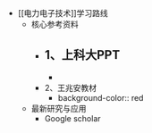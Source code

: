 - [[电力电子技术]]学习路线
	- 核心参考资料
		- 1、上科大PPT
			-
			-
		- 2、王兆安教材
			- background-color:: red
	- 最新研究与应用
		- Google scholar